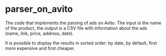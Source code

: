 # parser_on_avito

The code that implements the parsing of ads on Avito.
The input is the name of the product, the output is a CSV file with information about the ads (name, link, price, address, date).

It is possible to display the results in sorted order: by date, by default, first more expensive and first cheaper.